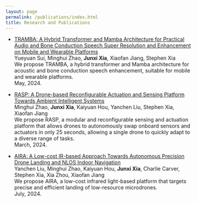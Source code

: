 ```yaml
---
layout: page
permalink: /publications/index.html
title: Research and Publications
---
```



- [TRAMBA: A Hybrid Transformer and Mamba Architecture for Practical Audio and Bone Conduction Speech Super Resolution and Enhancement on Mobile and Wearable Platforms](https://arxiv.org/pdf/2405.01242)<br> Yueyuan Sui, Minghui Zhao, **Junxi Xia**, Xiaofan Jiang, Stephen Xia<br>We propose TRAMBA, a hybrid transformer and Mamba architecture for acoustic and bone conduction speech enhancement, suitable for mobile and wearable platforms.<br>May, 2024.<br>

- [RASP: A Drone-based Reconfigurable Actuation and Sensing Platform Towards Ambient Intelligent Systems](https://arxiv.org/pdf/2403.12853)<br>Minghui Zhao, **Junxi Xia**, Kaiyuan Hou, Yanchen Liu, Stephen Xia, Xiaofan Jiang<br>We propose RASP, a modular and reconfigurable sensing and actuation platform that allows drones to autonomously swap onboard sensors and actuators in only 25 seconds, allowing a single drone to quickly adapt to a diverse range of tasks. <br>March, 2024.<br>

- [AIRA: A Low-cost IR-based Approach Towards Autonomous Precision Drone Landing and NLOS Indoor Navigation](https://arxiv.org/pdf/2407.05619)<br>Yanchen Liu, Minghui Zhao, Kaiyuan Hou, **Junxi Xia**, Charlie Carver, Stephen Xia, Xia Zhou, Xiaofan Jiang<br>We propose AIRA, a low-cost infrared light-based platform that targets precise and efficient landing of low-resource microdrones. <br>July, 2024.

 <br>

